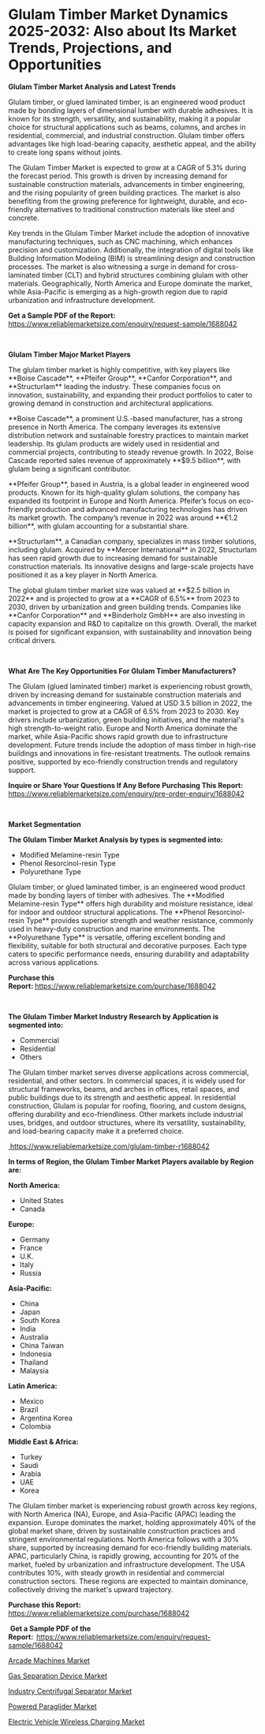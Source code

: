 <p><h1>Glulam Timber Market Dynamics 2025-2032: Also about Its Market Trends, Projections, and Opportunities</h1></p><p><strong>Glulam Timber Market Analysis and Latest Trends</strong></p>
<p><p>Glulam timber, or glued laminated timber, is an engineered wood product made by bonding layers of dimensional lumber with durable adhesives. It is known for its strength, versatility, and sustainability, making it a popular choice for structural applications such as beams, columns, and arches in residential, commercial, and industrial construction. Glulam timber offers advantages like high load-bearing capacity, aesthetic appeal, and the ability to create long spans without joints.</p><p>The Glulam Timber Market is expected to grow at a CAGR of 5.3% during the forecast period. This growth is driven by increasing demand for sustainable construction materials, advancements in timber engineering, and the rising popularity of green building practices. The market is also benefiting from the growing preference for lightweight, durable, and eco-friendly alternatives to traditional construction materials like steel and concrete.</p><p>Key trends in the Glulam Timber Market include the adoption of innovative manufacturing techniques, such as CNC machining, which enhances precision and customization. Additionally, the integration of digital tools like Building Information Modeling (BIM) is streamlining design and construction processes. The market is also witnessing a surge in demand for cross-laminated timber (CLT) and hybrid structures combining glulam with other materials. Geographically, North America and Europe dominate the market, while Asia-Pacific is emerging as a high-growth region due to rapid urbanization and infrastructure development.</p></p>
<p><strong>Get a Sample PDF of the Report:&nbsp;</strong> <a href="https://www.reliablemarketsize.com/enquiry/request-sample/1688042?utm_campaign=1766&utm_medium=2&utm_source=Github&utm_content=ia&utm_term=24012025&utm_id=glulam-timber">https://www.reliablemarketsize.com/enquiry/request-sample/1688042</a></p>
<p>&nbsp;</p>
<p><strong>Glulam Timber Major Market Players</strong></p>
<p><p>The glulam timber market is highly competitive, with key players like **Boise Cascade**, **Pfeifer Group**, **Canfor Corporation**, and **Structurlam** leading the industry. These companies focus on innovation, sustainability, and expanding their product portfolios to cater to growing demand in construction and architectural applications.</p><p>**Boise Cascade**, a prominent U.S.-based manufacturer, has a strong presence in North America. The company leverages its extensive distribution network and sustainable forestry practices to maintain market leadership. Its glulam products are widely used in residential and commercial projects, contributing to steady revenue growth. In 2022, Boise Cascade reported sales revenue of approximately **$9.5 billion**, with glulam being a significant contributor.</p><p>**Pfeifer Group**, based in Austria, is a global leader in engineered wood products. Known for its high-quality glulam solutions, the company has expanded its footprint in Europe and North America. Pfeifer’s focus on eco-friendly production and advanced manufacturing technologies has driven its market growth. The company’s revenue in 2022 was around **€1.2 billion**, with glulam accounting for a substantial share.</p><p>**Structurlam**, a Canadian company, specializes in mass timber solutions, including glulam. Acquired by **Mercer International** in 2022, Structurlam has seen rapid growth due to increasing demand for sustainable construction materials. Its innovative designs and large-scale projects have positioned it as a key player in North America.</p><p>The global glulam timber market size was valued at **$2.5 billion in 2022** and is projected to grow at a **CAGR of 6.5%** from 2023 to 2030, driven by urbanization and green building trends. Companies like **Canfor Corporation** and **Binderholz GmbH** are also investing in capacity expansion and R&D to capitalize on this growth. Overall, the market is poised for significant expansion, with sustainability and innovation being critical drivers.</p></p>
<p>&nbsp;</p>
<p><strong>What Are The Key Opportunities For Glulam Timber Manufacturers?</strong></p>
<p><p>The Glulam (glued laminated timber) market is experiencing robust growth, driven by increasing demand for sustainable construction materials and advancements in timber engineering. Valued at USD 3.5 billion in 2022, the market is projected to grow at a CAGR of 6.5% from 2023 to 2030. Key drivers include urbanization, green building initiatives, and the material's high strength-to-weight ratio. Europe and North America dominate the market, while Asia-Pacific shows rapid growth due to infrastructure development. Future trends include the adoption of mass timber in high-rise buildings and innovations in fire-resistant treatments. The outlook remains positive, supported by eco-friendly construction trends and regulatory support.</p></p>
<p><strong>Inquire or Share Your Questions If Any Before Purchasing This Report:</strong> <a href="https://www.reliablemarketsize.com/enquiry/pre-order-enquiry/1688042?utm_campaign=1766&utm_medium=2&utm_source=Github&utm_content=ia&utm_term=24012025&utm_id=glulam-timber">https://www.reliablemarketsize.com/enquiry/pre-order-enquiry/1688042</a></p>
<p>&nbsp;</p>
<p><strong>Market Segmentation</strong></p>
<p><strong>The Glulam Timber Market Analysis by types is segmented into:</strong></p>
<p><ul><li>Modified Melamine-resin Type</li><li>Phenol Resorcinol-resin Type</li><li>Polyurethane Type</li></ul></p>
<p><p>Glulam timber, or glued laminated timber, is an engineered wood product made by bonding layers of timber with adhesives. The **Modified Melamine-resin Type** offers high durability and moisture resistance, ideal for indoor and outdoor structural applications. The **Phenol Resorcinol-resin Type** provides superior strength and weather resistance, commonly used in heavy-duty construction and marine environments. The **Polyurethane Type** is versatile, offering excellent bonding and flexibility, suitable for both structural and decorative purposes. Each type caters to specific performance needs, ensuring durability and adaptability across various applications.</p></p>
<p><strong>Purchase this Report:&nbsp;</strong><a href="https://www.reliablemarketsize.com/purchase/1688042?utm_campaign=1766&utm_medium=2&utm_source=Github&utm_content=ia&utm_term=24012025&utm_id=glulam-timber">https://www.reliablemarketsize.com/purchase/1688042</a></p>
<p>&nbsp;</p>
<p><strong>The Glulam Timber Market Industry Research by Application is segmented into:</strong></p>
<p><ul><li>Commercial</li><li>Residential</li><li>Others</li></ul></p>
<p><p>The Glulam timber market serves diverse applications across commercial, residential, and other sectors. In commercial spaces, it is widely used for structural frameworks, beams, and arches in offices, retail spaces, and public buildings due to its strength and aesthetic appeal. In residential construction, Glulam is popular for roofing, flooring, and custom designs, offering durability and eco-friendliness. Other markets include industrial uses, bridges, and outdoor structures, where its versatility, sustainability, and load-bearing capacity make it a preferred choice.</p></p>
<p><a href="https://www.reliablemarketsize.com/glulam-timber-r1688042?utm_campaign=1766&utm_medium=2&utm_source=Github&utm_content=ia&utm_term=24012025&utm_id=glulam-timber">&nbsp;https://www.reliablemarketsize.com/glulam-timber-r1688042</a></p>
<p><strong>In terms of Region, the Glulam Timber Market Players available by Region are:</strong></p>
<p>
    <p> <strong> North America: </strong>
        <ul>
            <li>United States</li>
            <li>Canada</li>
        </ul>
        </p> 
    <p> <strong> Europe: </strong>
        <ul>
            <li>Germany</li>
            <li>France</li>
            <li>U.K.</li>
            <li>Italy</li>
            <li>Russia</li>
        </ul>
        </p> 
    <p> <strong> Asia-Pacific: </strong>
        <ul>
            <li>China</li>
            <li>Japan</li>
            <li>South Korea</li>
            <li>India</li>
            <li>Australia</li>
            <li>China Taiwan</li>
            <li>Indonesia</li>
            <li>Thailand</li>
            <li>Malaysia</li>
        </ul>
        </p> 
    <p> <strong> Latin America: </strong>
        <ul>
            <li>Mexico</li>
            <li>Brazil</li>
            <li>Argentina Korea</li>
            <li>Colombia</li>
        </ul>
        </p> 
    <p> <strong> Middle East & Africa: </strong>
        <ul>
            <li>Turkey</li>
            <li>Saudi</li>
            <li>Arabia</li>
            <li>UAE</li>
            <li>Korea</li>
        </ul>
    </p>
    </p>
<p><p>The Glulam timber market is experiencing robust growth across key regions, with North America (NA), Europe, and Asia-Pacific (APAC) leading the expansion. Europe dominates the market, holding approximately 40% of the global market share, driven by sustainable construction practices and stringent environmental regulations. North America follows with a 30% share, supported by increasing demand for eco-friendly building materials. APAC, particularly China, is rapidly growing, accounting for 20% of the market, fueled by urbanization and infrastructure development. The USA contributes 10%, with steady growth in residential and commercial construction sectors. These regions are expected to maintain dominance, collectively driving the market's upward trajectory.</p></p>
<p><strong>Purchase this Report: </strong><a href="https://www.reliablemarketsize.com/purchase/1688042?utm_campaign=1766&utm_medium=2&utm_source=Github&utm_content=ia&utm_term=24012025&utm_id=glulam-timber">https://www.reliablemarketsize.com/purchase/1688042</a></p>
<p>&nbsp;<strong>Get a Sample PDF of the Report:&nbsp;&nbsp;</strong><a href="https://www.reliablemarketsize.com/enquiry/request-sample/1688042?utm_campaign=1766&utm_medium=2&utm_source=Github&utm_content=ia&utm_term=24012025&utm_id=glulam-timber">https://www.reliablemarketsize.com/enquiry/request-sample/1688042</a></p>
<p><strong></strong></p>
<p><p><a href="https://www.linkedin.com/pulse/current-valuation-of96-cagr-report-provides-thorough-study-gm89f?utm_campaign=1766&utm_medium=2&utm_source=Github&utm_content=ia&utm_term=24012025&utm_id=glulam-timber">Arcade Machines Market</a></p><p><a href="https://www.linkedin.com/pulse/key-insights-gas-separation-device-market-2025-2032-segmentation-0wvpc?utm_campaign=1766&utm_medium=2&utm_source=Github&utm_content=ia&utm_term=24012025&utm_id=glulam-timber">Gas Separation Device Market</a></p><p><a href="https://www.linkedin.com/pulse/complete-analysis-industry-centrifugal-separator-market-size-pq9wf?utm_campaign=1766&utm_medium=2&utm_source=Github&utm_content=ia&utm_term=24012025&utm_id=glulam-timber">Industry Centrifugal Separator Market</a></p><p><a href="https://www.linkedin.com/pulse/powered-paraglider-market-size-types-share-forecast-hworc?utm_campaign=1766&utm_medium=2&utm_source=Github&utm_content=ia&utm_term=24012025&utm_id=glulam-timber">Powered Paraglider Market</a></p><p><a href="https://www.linkedin.com/pulse/evaluating-future-electric-vehicle-wireless-charging-myojf?utm_campaign=1766&utm_medium=2&utm_source=Github&utm_content=ia&utm_term=24012025&utm_id=glulam-timber">Electric Vehicle Wireless Charging Market</a></p></p>